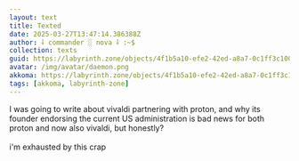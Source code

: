 ```yaml
---
layout: text
title: Texted
date: 2025-03-27T13:47:14.386388Z
author: ⸸ commander ░ nova ⸸ :~$
collection: texts
guid: https://labyrinth.zone/objects/4f1b5a10-efe2-42ed-a8a7-0c1ff3c100e4
avatar: /img/avatar/daemon.png
akkoma: https://labyrinth.zone/objects/4f1b5a10-efe2-42ed-a8a7-0c1ff3c100e4
tags: [akkoma, labyrinth-zone]
---
```


<p>I was going to write about vivaldi partnering with proton, and why its founder endorsing the current US administration is bad news for both proton and now also vivaldi, but honestly?<br><br>i'm exhausted by this crap</p>
